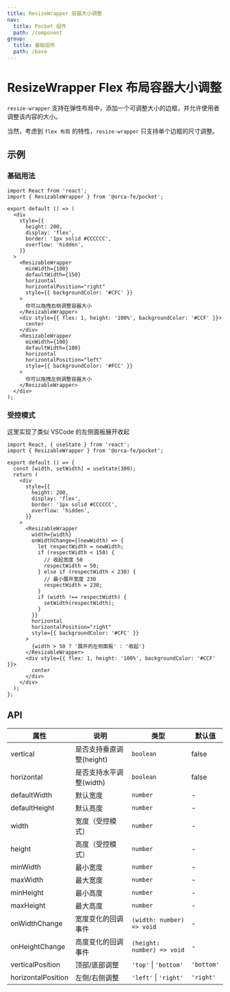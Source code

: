 ```yaml
---
title: ResizeWrapper 容器大小调整
nav:
  title: Pocket 组件
  path: /component
group:
  title: 基础组件
  path: /base
---
```


# ResizeWrapper Flex 布局容器大小调整

`resize-wrapper` 支持在弹性布局中，添加一个可调整大小的边框，并允许使用者调整该内容的大小。

当然，考虑到 `flex 布局` 的特性，`resize-wrapper` 只支持单个边框的尺寸调整。

## 示例

### 基础用法

```tsx
import React from 'react';
import { ResizableWrapper } from '@orca-fe/pocket';

export default () => (
  <div
    style={{
      height: 200,
      display: 'flex',
      border: '1px solid #CCCCCC',
      overflow: 'hidden',
    }}
  >
    <ResizableWrapper
      minWidth={100}
      defaultWidth={150}
      horizontal
      horizontalPosition="right"
      style={{ backgroundColor: '#CFC' }}
    >
      你可以拖拽右侧调整容器大小
    </ResizableWrapper>
    <div style={{ flex: 1, height: '100%', backgroundColor: '#CCF' }}>
      center
    </div>
    <ResizableWrapper
      minWidth={100}
      defaultWidth={100}
      horizontal
      horizontalPosition="left"
      style={{ backgroundColor: '#FCC' }}
    >
      你可以拖拽左侧调整容器大小
    </ResizableWrapper>
  </div>
);
```

### 受控模式

这里实现了类似 VSCode 的左侧面板展开收起

```tsx
import React, { useState } from 'react';
import { ResizableWrapper } from '@orca-fe/pocket';

export default () => {
  const [width, setWidth] = useState(300);
  return (
    <div
      style={{
        height: 200,
        display: 'flex',
        border: '1px solid #CCCCCC',
        overflow: 'hidden',
      }}
    >
      <ResizableWrapper
        width={width}
        onWidthChange={(newWidth) => {
          let respectWidth = newWidth;
          if (respectWidth < 150) {
            // 收起宽度 50
            respectWidth = 50;
          } else if (respectWidth < 230) {
            // 最小展开宽度 230
            respectWidth = 230;
          }
          if (width !== respectWidth) {
            setWidth(respectWidth);
          }
        }}
        horizontal
        horizontalPosition="right"
        style={{ backgroundColor: '#CFC' }}
      >
        {width > 50 ? '展开的左侧面板' : '收起'}
      </ResizableWrapper>
      <div style={{ flex: 1, height: '100%', backgroundColor: '#CCF' }}>
        center
      </div>
    </div>
  );
};
```

## API

| 属性               | 说明                     | 类型                       | 默认值     |
| ------------------ | ------------------------ | -------------------------- | ---------- |
| vertical           | 是否支持垂直调整(height) | `boolean`                  | false      |
| horizontal         | 是否支持水平调整(width)  | `boolean`                  | false      |
| defaultWidth       | 默认宽度                 | `number`                   | -          |
| defaultHeight      | 默认高度                 | `number`                   | -          |
| width              | 宽度（受控模式）         | `number`                   | -          |
| height             | 高度（受控模式）         | `number`                   | -          |
| minWidth           | 最小宽度                 | `number`                   | -          |
| maxWidth           | 最大宽度                 | `number`                   | -          |
| minHeight          | 最小高度                 | `number`                   | -          |
| maxHeight          | 最大高度                 | `number`                   | -          |
| onWidthChange      | 宽度变化的回调事件       | `(width: number) => void`  | -          |
| onHeightChange     | 高度变化的回调事件       | `(height: number) => void` | -          |
| verticalPosition   | 顶部/底部调整            | `'top'` \| `'bottom'`      | `'bottom'` |
| horizontalPosition | 左侧/右侧调整            | `'left'` \| `'right'`      | `'right'`  |
